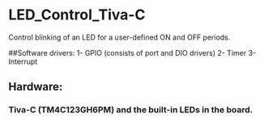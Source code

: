 # LED_Control_Tiva-C

Control blinking of an LED for a user-defined ON and OFF periods.

##Software drivers:
1- GPIO (consists of port and DIO drivers)
2- Timer
3- Interrupt

## Hardware:
### Tiva-C (TM4C123GH6PM) and the built-in LEDs in the board.
